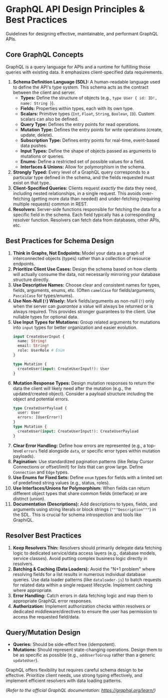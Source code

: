# GraphQL API Design Principles & Best Practices

Guidelines for designing effective, maintainable, and performant GraphQL APIs.

## Core GraphQL Concepts

GraphQL is a query language for APIs and a runtime for fulfilling those queries with existing data. It emphasizes client-specified data requirements.

1.  **Schema Definition Language (SDL):** A human-readable language used to define the API's type system. This schema acts as the contract between the client and server.
    *   **Types:** Define the structure of objects (e.g., `type User { id: ID!, name: String }`).
    *   **Fields:** Properties within types, each with its own type.
    *   **Scalars:** Primitive types (`Int`, `Float`, `String`, `Boolean`, `ID`). Custom scalars can also be defined.
    *   **Query Type:** Defines the entry points for read operations.
    *   **Mutation Type:** Defines the entry points for write operations (create, update, delete).
    *   **Subscription Type:** Defines entry points for real-time, event-based data pushes.
    *   **Input Types:** Define the shape of objects passed as arguments to mutations or queries.
    *   **Enums:** Define a restricted set of possible values for a field.
    *   **Interfaces & Unions:** Allow for polymorphism in the schema.
2.  **Strongly Typed:** Every level of a GraphQL query corresponds to a particular type defined in the schema, and the fields requested must exist on that type.
3.  **Client-Specified Queries:** Clients request *exactly* the data they need, including nested relationships, in a single request. This avoids over-fetching (getting more data than needed) and under-fetching (requiring multiple requests) common in REST.
4.  **Resolvers:** Server-side functions responsible for fetching the data for a specific field in the schema. Each field typically has a corresponding resolver function. Resolvers can fetch data from databases, other APIs, etc.

## Best Practices for Schema Design

1.  **Think in Graphs, Not Endpoints:** Model your data as a graph of interconnected objects (types) rather than a collection of resource endpoints.
2.  **Prioritize Client Use Cases:** Design the schema based on how clients will actually consume the data, not necessarily mirroring your database structure directly.
3.  **Use Descriptive Names:** Choose clear and consistent names for types, fields, arguments, enums, etc. (Often `camelCase` for fields/arguments, `PascalCase` for types/enums).
4.  **Use Non-Null (`!`) Wisely:** Mark fields/arguments as non-null (`!`) only when the server can *guarantee* a value will always be returned or is always required. This provides stronger guarantees to the client. Use nullable types for optional data.
5.  **Use Input Types for Mutations:** Group related arguments for mutations into `input` types for better organization and easier evolution.
    ```graphql
    input CreateUserInput {
      name: String!
      email: String!
      role: UserRole # Enum
    }

    type Mutation {
      createUser(input: CreateUserInput!): User
    }
    ```
6.  **Mutation Response Types:** Design mutation responses to return the data the client will likely need after the mutation (e.g., the updated/created object). Consider a payload structure including the object and potential errors.
    ```graphql
    type CreateUserPayload {
      user: User
      errors: [UserError!]
    }
    type Mutation {
      createUser(input: CreateUserInput!): CreateUserPayload
    }
    ```
7.  **Clear Error Handling:** Define how errors are represented (e.g., a top-level `errors` field alongside `data`, or specific error types within mutation payloads).
8.  **Pagination:** Use standardized pagination patterns (like Relay Cursor Connections or offset/limit) for lists that can grow large. Define `Connection` and `Edge` types.
9.  **Use Enums for Fixed Sets:** Define `enum` types for fields with a limited set of predefined string values (e.g., status, roles).
10. **Use Interfaces/Unions for Polymorphism:** When fields can return different object types that share common fields (interface) or are distinct (union).
11. **Documentation (Descriptions):** Add descriptions to types, fields, and arguments using string literals or block strings (`"""Description"""`) in the SDL. This is crucial for schema introspection and tools like GraphiQL.

## Resolver Best Practices

1.  **Keep Resolvers Thin:** Resolvers should primarily delegate data fetching logic to dedicated service/data access layers (e.g., database models, service classes). Avoid putting complex business logic directly in resolvers.
2.  **Batching & Caching (Data Loaders):** Avoid the "N+1 problem" where resolving fields for a list results in numerous individual database queries. Use data loader patterns (like `dataloader-js`) to batch requests for related data within a single request lifecycle. Implement caching where appropriate.
3.  **Error Handling:** Catch errors in data fetching logic and map them to appropriate GraphQL error responses.
4.  **Authorization:** Implement authorization checks within resolvers or dedicated middleware/directives to ensure the user has permission to access the requested field/data.

## Query/Mutation Design

*   **Queries:** Should be side-effect free (idempotent).
*   **Mutations:** Should represent state-changing operations. Design them to be as specific as possible (e.g., `addUserToGroup` rather than a generic `updateUser`).

GraphQL offers flexibility but requires careful schema design to be effective. Prioritize client needs, use strong typing effectively, and implement efficient resolvers with data loading patterns.

*(Refer to the official GraphQL documentation: https://graphql.org/learn/)*